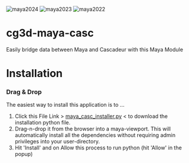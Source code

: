 ![maya2024](https://img.shields.io/badge/Maya2024-tested-brightgreen.svg)
![maya2023](https://img.shields.io/badge/Maya2023-tested-brightgreen.svg)
![maya2022](https://img.shields.io/badge/Maya2022-tested-brightgreen.svg)

# cg3d-maya-casc
Easily bridge data between Maya and Cascadeur with this Maya Module

# Installation

### Drag & Drop
The easiest way to install this application is to ...
1. Click this File Link > [maya_casc_installer.py](https://github.com/Nathanieljla/cg3d-maya-casc/releases/download/v0.8.0/maya_casc_installer.py) < to download the installation python file.
2. Drag-n-drop it from the browser into a maya-viewport. 
This will automatically install all the dependencies without requiring admin privileges into your user-directory.
3. Hit 'Install' and on Allow this process to run python (hit 'Allow' in the popup)
